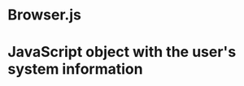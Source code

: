 Browser.js
==========

JavaScript object with the user's system information
====================================================


<!DOCTYPE html>
<html>
    <head>
        <title>Browser Info</title>
        <meta http-equiv="Content-Type" content="text/html; charset=UTF-8">
        <script  type="text/javascript" src="browser.js"></script>
        <script type="text/javascript">
            console.log(System);
        </script>
    </head>
    <body>
        <div></div>
    </body>
</html>